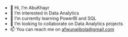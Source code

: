 - 👋 Hi, I’m AbuKhayr
- 👀 I’m interested in Data Analytics 
- 🌱 I’m currently learning PowerBI and SQL
- 💞️ I’m looking to collaborate on Data Analytics projects
- 📫 You can reach me on afwunajibola@gmail.com

<!---
AbuKhayrAZ/AbuKhayrAZ is a ✨ special ✨ repository because its `README.md` (this file) appears on your GitHub profile.
You can click the Preview link to take a look at your changes.
--->
